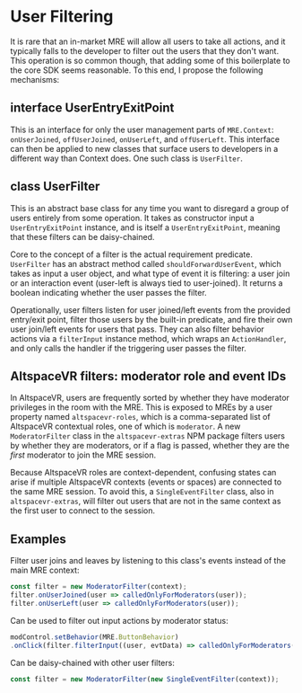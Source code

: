 User Filtering
================

It is rare that an in-market MRE will allow all users to take all actions, and it typically falls to the developer to
filter out the users that they don't want. This operation is so common though, that adding some of this boilerplate
to the core SDK seems reasonable. To this end, I propose the following mechanisms:


interface UserEntryExitPoint
------------------------------

This is an interface for only the user management parts of `MRE.Context`: `onUserJoined`, `offUserJoined`, `onUserLeft`,
and `offUserLeft`. This interface can then be applied to new classes that surface users to developers in a different
way than Context does. One such class is `UserFilter`.


class UserFilter
------------------

This is an abstract base class for any time you want to disregard a group of users entirely from some operation. It
takes as constructor input a `UserEntryExitPoint` instance, and is itself a `UserEntryExitPoint`, meaning that these
filters can be daisy-chained.

Core to the concept of a filter is the actual requirement predicate. `UserFilter` has an abstract method called
`shouldForwardUserEvent`, which takes as input a user object, and what type of event it is filtering: a user join
or an interaction event (user-left is always tied to user-joined). It returns a boolean indicating whether the user
passes the filter.

Operationally, user filters listen for user joined/left events from the provided entry/exit point, filter those users
by the built-in predicate, and fire their own user join/left events for users that pass. They can also filter behavior
actions via a `filterInput` instance method, which wraps an `ActionHandler`, and only calls the handler if the
triggering user passes the filter.


AltspaceVR filters: moderator role and event IDs
--------------------------------------------------

In AltspaceVR, users are frequently sorted by whether they have moderator privileges in the room with the MRE. This
is exposed to MREs by a user property named `altspacevr-roles`, which is a comma-separated list of AltspaceVR
contextual roles, one of which is `moderator`. A new `ModeratorFilter` class in the `altspacevr-extras` NPM package
filters users by whether they are moderators, or if a flag is passed, whether they are the *first* moderator to join
the MRE session.

Because AltspaceVR roles are context-dependent, confusing states can arise if multiple AltspaceVR contexts
(events or spaces) are connected to the same MRE session. To avoid this, a `SingleEventFilter` class, also in
`altspacevr-extras`, will filter out users that are not in the same context as the first user to connect to the
session.


Examples
----------

Filter user joins and leaves by listening to this class's events instead of the main MRE context:

```js
const filter = new ModeratorFilter(context);
filter.onUserJoined(user => calledOnlyForModerators(user));
filter.onUserLeft(user => calledOnlyForModerators(user));
```

Can be used to filter out input actions by moderator status:

```js
modControl.setBehavior(MRE.ButtonBehavior)
.onClick(filter.filterInput((user, evtData) => calledOnlyForModerators(user, evtData)));
```

Can be daisy-chained with other user filters:

```js
const filter = new ModeratorFilter(new SingleEventFilter(context));
```
